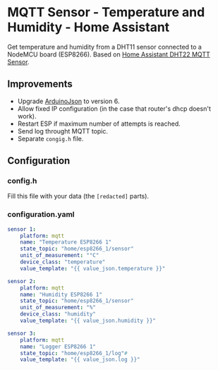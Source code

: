 # MQTT Sensor - Temperature and Humidity - Home Assistant
Get temperature and humidity from a DHT11 sensor connected to a NodeMCU board (ESP8266).
Based on [Home Assistant DHT22 MQTT Sensor](https://github.com/mertenats/Open-Home-Automation/tree/master/ha_mqtt_sensor_dht22).

## Improvements
- Upgrade [ArduinoJson](https://arduinojson.org) to version 6.
- Allow fixed IP configuration (in the case that router's dhcp doesn't work).
- Restart ESP if maximum number of attempts is reached. 
- Send log throught MQTT topic.
- Separate `congig.h` file.

## Configuration

### config.h 

Fill this file with your data (the `[redacted]` parts).

### configuration.yaml
```yaml
sensor 1:
    platform: mqtt
    name: "Temperature ESP8266 1"
    state_topic: "home/esp8266_1/sensor"
    unit_of_measurement: "°C"
    device_class: "temperature"
    value_template: "{{ value_json.temperature }}"

sensor 2:
    platform: mqtt
    name: "Humidity ESP8266 1"
    state_topic: "home/esp8266_1/sensor"
    unit_of_measurement: "%"
    device_class: "humidity"
    value_template: "{{ value_json.humidity }}"

sensor 3:
    platform: mqtt
    name: "Logger ESP8266 1"
    state_topic: "home/esp8266_1/log"#    
    value_template: "{{ value_json.log }}"
```
